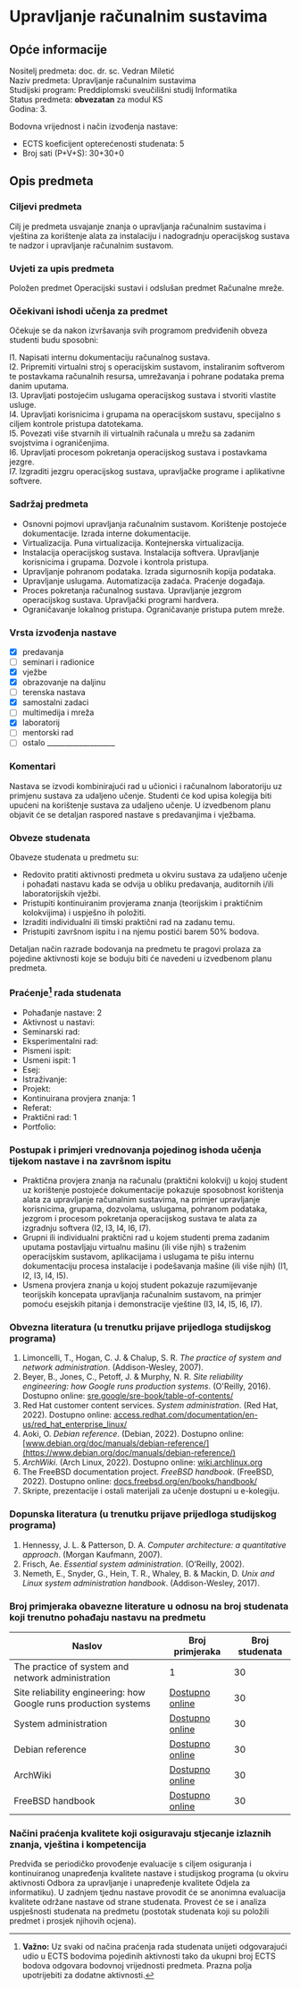 # Upravljanje računalnim sustavima

## Opće informacije

Nositelj predmeta: doc. dr. sc. Vedran Miletić  
Naziv predmeta: Upravljanje računalnim sustavima  
Studijski program: Preddiplomski sveučilišni studij Informatika  
Status predmeta: **obvezatan** za modul KS  
Godina: 3.

Bodovna vrijednost i način izvođenja nastave:

- ECTS koeficijent opterećenosti studenata: 5
- Broj sati (P+V+S): 30+30+0

## Opis predmeta

### Ciljevi predmeta

Cilj je predmeta usvajanje znanja o upravljanja računalnim sustavima i vještina za korištenje alata za instalaciju i nadogradnju operacijskog sustava te nadzor i upravljanje računalnim sustavom.

### Uvjeti za upis predmeta

Položen predmet Operacijski sustavi i odslušan predmet Računalne mreže.

### Očekivani ishodi učenja za predmet

Očekuje se da nakon izvršavanja svih programom predviđenih obveza studenti budu sposobni:

I1. Napisati internu dokumentaciju računalnog sustava.  
I2. Pripremiti virtualni stroj s operacijskim sustavom, instaliranim softverom te postavkama računalnih resursa, umrežavanja i pohrane podataka prema danim uputama.  
I3. Upravljati postojećim uslugama operacijskog sustava i stvoriti vlastite usluge.  
I4. Upravljati korisnicima i grupama na operacijskom sustavu, specijalno s ciljem kontrole pristupa datotekama.  
I5. Povezati više stvarnih ili virtualnih računala u mrežu sa zadanim svojstvima i ograničenjima.  
I6. Upravljati procesom pokretanja operacijskog sustava i postavkama jezgre.  
I7. Izgraditi jezgru operacijskog sustava, upravljačke programe i aplikativne softvere.

### Sadržaj predmeta

- Osnovni pojmovi upravljanja računalnim sustavom. Korištenje postojeće dokumentacije. Izrada interne dokumentacije.
- Virtualizacija. Puna virtualizacija. Kontejnerska virtualizacija.
- Instalacija operacijskog sustava. Instalacija softvera. Upravljanje korisnicima i grupama. Dozvole i kontrola pristupa.
- Upravljanje pohranom podataka. Izrada sigurnosnih kopija podataka.
- Upravljanje uslugama. Automatizacija zadaća. Praćenje događaja.
- Proces pokretanja računalnog sustava. Upravljanje jezgrom operacijskog sustava. Upravljački programi hardvera.
- Ograničavanje lokalnog pristupa. Ograničavanje pristupa putem mreže.

### Vrsta izvođenja nastave

- [x] predavanja
- [ ] seminari i radionice
- [x] vježbe
- [x] obrazovanje na daljinu
- [ ] terenska nastava
- [x] samostalni zadaci
- [ ] multimedija i mreža
- [x] laboratorij
- [ ] mentorski rad
- [ ] ostalo ___________________

### Komentari

Nastava se izvodi kombinirajući rad u učionici i računalnom laboratoriju uz primjenu sustava za udaljeno učenje. Studenti će kod upisa kolegija biti upućeni na korištenje sustava za udaljeno učenje. U izvedbenom planu objavit će se detaljan raspored nastave s predavanjima i vježbama.

### Obveze studenata

Obaveze studenata u predmetu su:

- Redovito pratiti aktivnosti predmeta u okviru sustava za udaljeno učenje i pohađati nastavu kada se odvija u obliku predavanja, auditornih i/ili laboratorijskih vježbi.
- Pristupiti kontinuiranim provjerama znanja (teorijskim i praktičnim kolokvijima) i uspješno ih položiti.
- Izraditi individualni ili timski praktični rad na zadanu temu.
- Pristupiti završnom ispitu i na njemu postići barem 50% bodova.

Detaljan način razrade bodovanja na predmetu te pragovi prolaza za pojedine aktivnosti koje se boduju biti će navedeni u izvedbenom planu predmeta.

### Praćenje[^1] rada studenata

- Pohađanje nastave: 2
- Aktivnost u nastavi:
- Seminarski rad:
- Eksperimentalni rad:
- Pismeni ispit:
- Usmeni ispit: 1
- Esej:
- Istraživanje:
- Projekt:
- Kontinuirana provjera znanja: 1
- Referat:
- Praktični rad: 1
- Portfolio:

### Postupak i primjeri vrednovanja pojedinog ishoda učenja tijekom nastave i na završnom ispitu

- Praktična provjera znanja na računalu (praktični kolokvij) u kojoj student uz korištenje postojeće dokumentacije pokazuje sposobnost korištenja alata za upravljanje računalnim sustavima, na primjer upravljanje korisnicima, grupama, dozvolama, uslugama, pohranom podataka, jezgrom i procesom pokretanja operacijskog sustava te alata za izgradnju softvera (I2, I3, I4, I6, I7).
- Grupni ili individualni praktični rad u kojem studenti prema zadanim uputama postavljaju virtualnu mašinu (ili više njih) s traženim operacijskim sustavom, aplikacijama i uslugama te pišu internu dokumentaciju procesa instalacije i podešavanja mašine (ili više njih) (I1, I2, I3, I4, I5).
- Usmena provjera znanja u kojoj student pokazuje razumijevanje teorijskih koncepata upravljanja računalnim sustavom, na primjer pomoću esejskih pitanja i demonstracije vještine (I3, I4, I5, I6, I7).

### Obvezna literatura (u trenutku prijave prijedloga studijskog programa)

1. Limoncelli, T., Hogan, C. J. & Chalup, S. R. *The practice of system and network administration*. (Addison-Wesley, 2007).
2. Beyer, B., Jones, C., Petoff, J. & Murphy, N. R. *Site reliability engineering: how Google runs production systems*. (O'Reilly, 2016). Dostupno online: [sre.google/sre-book/table-of-contents/](https://sre.google/sre-book/table-of-contents/)
3. Red Hat customer content services. *System administration*. (Red Hat, 2022). Dostupno online: [access.redhat.com/documentation/en-us/red_hat_enterprise_linux/](https://access.redhat.com/documentation/en-us/red_hat_enterprise_linux/)
4. Aoki, O. *Debian reference*. (Debian, 2022). Dostupno online: [www.debian.org/doc/manuals/debian-reference/](https://www.debian.org/doc/manuals/debian-reference/)
5. *ArchWiki*. (Arch Linux, 2022). Dostupno online: [wiki.archlinux.org](https://wiki.archlinux.org/)
6. The FreeBSD documentation project. *FreeBSD handbook*. (FreeBSD, 2022). Dostupno online: [docs.freebsd.org/en/books/handbook/](https://docs.freebsd.org/en/books/handbook/)
7. Skripte, prezentacije i ostali materijali za učenje dostupni u e-kolegiju.

### Dopunska literatura (u trenutku prijave prijedloga studijskog programa)

1. Hennessy, J. L. & Patterson, D. A. *Computer architecture: a quantitative approach*. (Morgan Kaufmann, 2007).
2. Frisch, Ae. *Essential system administration*. (O’Reilly, 2002).
3. Nemeth, E., Snyder, G., Hein, T. R., Whaley, B. & Mackin, D. *Unix and Linux system administration handbook*. (Addison-Wesley, 2017).

### Broj primjeraka obavezne literature u odnosu na broj studenata koji trenutno pohađaju nastavu na predmetu

| Naslov | Broj primjeraka | Broj studenata |
| ------ | --------------- | -------------- |
| The practice of system and network administration | 1 | 30 |
| Site reliability engineering: how Google runs production systems | [Dostupno online](https://sre.google/sre-book/table-of-contents/) | 30 |
| System administration | [Dostupno online](https://access.redhat.com/documentation/en-us/red_hat_enterprise_linux/) | 30 |
| Debian reference | [Dostupno online](https://www.debian.org/doc/manuals/debian-reference/) | 30 |
| ArchWiki | [Dostupno online](https://wiki.archlinux.org/) | 30 |
| FreeBSD handbook | [Dostupno online](https://docs.freebsd.org/en/books/handbook/) | 30 |

### Načini praćenja kvalitete koji osiguravaju stjecanje izlaznih znanja, vještina i kompetencija

Predviđa se periodičko provođenje evaluacije s ciljem osiguranja i kontinuiranog unapređenja kvalitete nastave i studijskog programa (u okviru aktivnosti Odbora za upravljanje i unapređenje kvalitete Odjela za informatiku). U zadnjem tjednu nastave provodit će se anonimna evaluacija kvalitete održane nastave od strane studenata. Provest će se i analiza uspješnosti studenata na predmetu (postotak studenata koji su položili predmet i prosjek njihovih ocjena).

[^1]: **Važno:** Uz svaki od načina praćenja rada studenata unijeti odgovarajući udio u ECTS bodovima pojedinih aktivnosti tako da ukupni broj ECTS bodova odgovara bodovnoj vrijednosti predmeta. Prazna polja upotrijebiti za dodatne aktivnosti.
